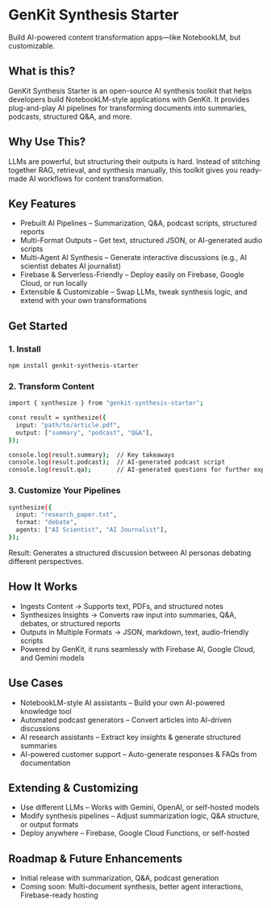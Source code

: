 # GenKit Synthesis Starter  
Build AI-powered content transformation apps—like NotebookLM, but customizable.  

## What is this?  
GenKit Synthesis Starter is an open-source AI synthesis toolkit that helps developers build NotebookLM-style applications with GenKit. It provides plug-and-play AI pipelines for transforming documents into summaries, podcasts, structured Q&A, and more.  

## Why Use This?  
LLMs are powerful, but structuring their outputs is hard. Instead of stitching together RAG, retrieval, and synthesis manually, this toolkit gives you ready-made AI workflows for content transformation.  

## Key Features  
- Prebuilt AI Pipelines – Summarization, Q&A, podcast scripts, structured reports  
- Multi-Format Outputs – Get text, structured JSON, or AI-generated audio scripts  
- Multi-Agent AI Synthesis – Generate interactive discussions (e.g., AI scientist debates AI journalist)  
- Firebase & Serverless-Friendly – Deploy easily on Firebase, Google Cloud, or run locally  
- Extensible & Customizable – Swap LLMs, tweak synthesis logic, and extend with your own transformations  

## Get Started  

### 1. Install  
```bash
npm install genkit-synthesis-starter
```
### 2. Transform Content 
```bash
import { synthesize } from "genkit-synthesis-starter";

const result = synthesize({
  input: "path/to/article.pdf",
  output: ["summary", "podcast", "Q&A"],
});

console.log(result.summary);  // Key takeaways
console.log(result.podcast);  // AI-generated podcast script
console.log(result.qa);       // AI-generated questions for further exploration
```

### 3. Customize Your Pipelines
```bash
synthesize({
  input: "research_paper.txt",
  format: "debate",
  agents: ["AI Scientist", "AI Journalist"],
});
```

Result: Generates a structured discussion between AI personas debating different perspectives.

## How It Works
- Ingests Content → Supports text, PDFs, and structured notes
- Synthesizes Insights → Converts raw input into summaries, Q&A, debates, or structured reports
- Outputs in Multiple Formats → JSON, markdown, text, audio-friendly scripts
- Powered by GenKit, it runs seamlessly with Firebase AI, Google Cloud, and Gemini models

## Use Cases
- NotebookLM-style AI assistants – Build your own AI-powered knowledge tool
- Automated podcast generators – Convert articles into AI-driven discussions  
- AI research assistants – Extract key insights & generate structured summaries
- AI-powered customer support – Auto-generate responses & FAQs from documentation

## Extending & Customizing
- Use different LLMs – Works with Gemini, OpenAI, or self-hosted models
- Modify synthesis pipelines – Adjust summarization logic, Q&A structure, or output formats
- Deploy anywhere – Firebase, Google Cloud Functions, or self-hosted

## Roadmap & Future Enhancements
- Initial release with summarization, Q&A, podcast generation
- Coming soon: Multi-document synthesis, better agent interactions, Firebase-ready hosting

